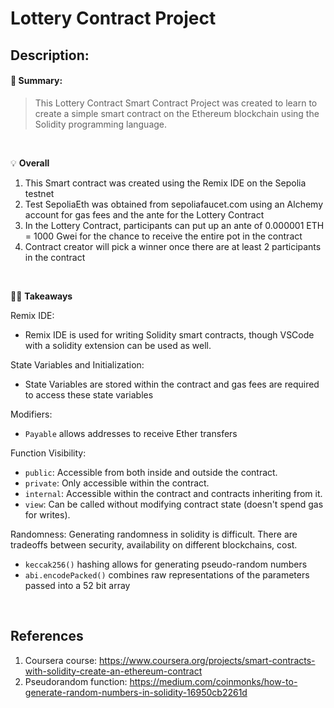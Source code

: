 # Lottery Contract Project

## Description:

#### 📜 Summary:

> This Lottery Contract Smart Contract Project was created to learn to create a simple smart contract on the Ethereum blockchain using the Solidity programming language.

<br>

:bulb: **Overall**

 1. This Smart contract was created using the Remix IDE on the Sepolia testnet
 2. Test SepoliaEth was obtained from sepoliafaucet.com using an Alchemy account for gas fees and the ante for the Lottery Contract
 3. In the Lottery Contract, participants can put up an ante of 0.000001 ETH = 1000 Gwei for the chance to receive the entire pot in the contract
 4. Contract creator will pick a winner once there are at least 2 participants in the contract

<br>

👨‍🎓 **Takeaways**

Remix IDE:

 - Remix IDE is used for writing Solidity smart contracts, though VSCode with a solidity extension can be used as well.

State Variables and Initialization:

 - State Variables are stored within the contract and gas fees are required to access these state variables

 Modifiers: 
 - `Payable` allows addresses to receive Ether transfers

Function Visibility:

 - `public`: Accessible from both inside and outside the contract.
 - `private`: Only accessible within the contract.
 - `internal`: Accessible within the contract and contracts inheriting from it.
 - `view`: Can be called without modifying contract state (doesn't spend gas for writes).

 Randomness: Generating randomness in solidity is difficult. There are tradeoffs between security, availability on different blockchains, cost.

 - `keccak256()` hashing allows for generating pseudo-random numbers
 - `abi.encodePacked()` combines raw representations of the parameters passed into a 52 bit array
<br>

## References

1. Coursera course: https://www.coursera.org/projects/smart-contracts-with-solidity-create-an-ethereum-contract
2. Pseudorandom function: https://medium.com/coinmonks/how-to-generate-random-numbers-in-solidity-16950cb2261d
